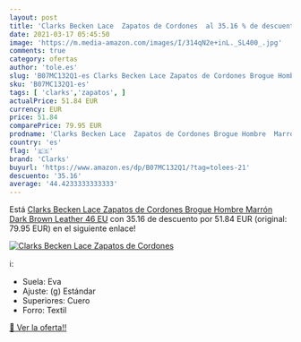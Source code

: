 ```yaml
---
layout: post
title: 'Clarks Becken Lace  Zapatos de Cordones  al 35.16 % de descuento'
date: 2021-03-17 05:45:50
image: 'https://m.media-amazon.com/images/I/314qN2e+inL._SL400_.jpg'
comments: true
category: ofertas
author: 'tole.es'
slug: 'B07MC132Q1-es Clarks Becken Lace Zapatos de Cordones Brogue Hombre...'
sku: 'B07MC132Q1-es'
tags: [ 'clarks','zapatos', ]
actualPrice: 51.84 EUR
currency: EUR
price: 51.84
comparePrice: 79.95 EUR
prodname: 'Clarks Becken Lace  Zapatos de Cordones Brogue Hombre  Marrón  Dark Brown Leather   46 EU'
country: 'es'
flag: '🇪🇸'
brand: 'Clarks'
buyurl: 'https://www.amazon.es/dp/B07MC132Q1/?tag=tolees-21'
descuento: '35.16'
average: '44.4233333333333'
---
```


Está [Clarks Becken Lace  Zapatos de Cordones Brogue Hombre  Marrón  Dark Brown Leather   46 EU](https://www.amazon.es/dp/B07MC132Q1/?tag=tolees-21) con 35.16 de descuento por 51.84 EUR (original: 79.95 EUR) en el siguiente enlace!

[![Clarks Becken Lace  Zapatos de Cordones ](https://m.media-amazon.com/images/I/314qN2e+inL._SL400_.jpg)](https://www.amazon.es/dp/B07MC132Q1/?tag=tolees-21)

ℹ️:

- Suela: Eva
- Ajuste: (g) Estándar
- Superiores: Cuero
- Forro: Textil

[🛒 Ver la oferta!!](https://www.amazon.es/dp/B07MC132Q1/?tag=tolees-21)

